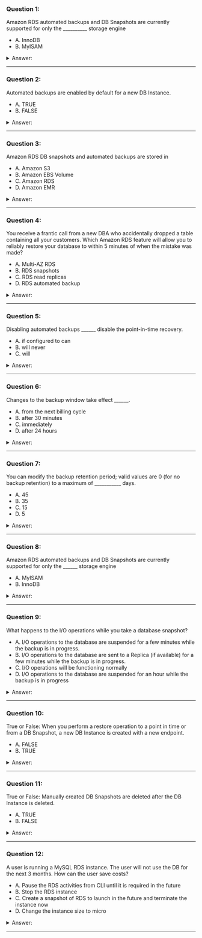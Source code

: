 ### Question 1:

Amazon RDS automated backups and DB Snapshots are currently supported for only the __________ storage engine

- A. InnoDB
- B. MyISAM

<details><summary>Answer:</summary><p>
[A]

Categories:
[RDS]

Explanation:

Question 1@http://jayendrapatil.com/aws-rds-db-snapshot-backup-restore/

</p></details><hr>

### Question 2:

Automated backups are enabled by default for a new DB Instance.

- A. TRUE
- B. FALSE

<details><summary>Answer:</summary><p>
[A]

Categories:
[]

Explanation:

Question 2@http://jayendrapatil.com/aws-rds-db-snapshot-backup-restore/

</p></details><hr>

### Question 3:

Amazon RDS DB snapshots and automated backups are stored in

- A. Amazon S3
- B. Amazon EBS Volume
- C. Amazon RDS
- D. Amazon EMR

<details><summary>Answer:</summary><p>
[A]

Categories:
[S3, RDS, EBS, EMR]

Explanation:

Question 3@http://jayendrapatil.com/aws-rds-db-snapshot-backup-restore/

</p></details><hr>

### Question 4:

You receive a frantic call from a new DBA who accidentally dropped a table containing all your customers. Which Amazon RDS feature will allow you to reliably restore your database to within 5 minutes of when the mistake was made?

- A. Multi-AZ RDS
- B. RDS snapshots
- C. RDS read replicas
- D. RDS automated backup

<details><summary>Answer:</summary><p>
[D]

Categories:
[RDS]

Explanation:

Question 4@http://jayendrapatil.com/aws-rds-db-snapshot-backup-restore/

</p></details><hr>

### Question 5:

Disabling automated backups ______ disable the point-in-time recovery.

- A. if configured to can
- B. will never
- C. will

<details><summary>Answer:</summary><p>
[C]

Categories:
[]

Explanation:

Question 5@http://jayendrapatil.com/aws-rds-db-snapshot-backup-restore/

</p></details><hr>

### Question 6:

Changes to the backup window take effect ______.

- A. from the next billing cycle
- B. after 30 minutes
- C. immediately
- D. after 24 hours

<details><summary>Answer:</summary><p>
[C]

Categories:
[]

Explanation:

Question 6@http://jayendrapatil.com/aws-rds-db-snapshot-backup-restore/

</p></details><hr>

### Question 7:

You can modify the backup retention period; valid values are 0 (for no backup retention) to a maximum of ___________ days.

- A. 45
- B. 35
- C. 15
- D. 5

<details><summary>Answer:</summary><p>
[B]

Categories:
[]

Explanation:

Question 7@http://jayendrapatil.com/aws-rds-db-snapshot-backup-restore/

</p></details><hr>

### Question 8:

Amazon RDS automated backups and DB Snapshots are currently supported for only the ______ storage engine

- A. MyISAM
- B. InnoDB 

<details><summary>Answer:</summary><p>
[B]

Categories:
[RDS]

Explanation:

Question 8@http://jayendrapatil.com/aws-rds-db-snapshot-backup-restore/

</p></details><hr>

### Question 9:

What happens to the I/O operations while you take a database snapshot?

- A. I/O operations to the database are suspended for a few minutes while the backup is in progress.
- B. I/O operations to the database are sent to a Replica (if available) for a few minutes while the backup is in progress.
- C. I/O operations will be functioning normally
- D. I/O operations to the database are suspended for an hour while the backup is in progress

<details><summary>Answer:</summary><p>
[A]

Categories:
[]

Explanation:

Question 9@http://jayendrapatil.com/aws-rds-db-snapshot-backup-restore/

</p></details><hr>

### Question 10:

True or False: When you perform a restore operation to a point in time or from a DB Snapshot, a new DB Instance is created with a new endpoint.

- A. FALSE
- B. TRUE 

<details><summary>Answer:</summary><p>
[B]

Categories:
[]

Explanation:

Question 10@http://jayendrapatil.com/aws-rds-db-snapshot-backup-restore/

</p></details><hr>

### Question 11:

True or False: Manually created DB Snapshots are deleted after the DB Instance is deleted.

- A. TRUE
- B. FALSE

<details><summary>Answer:</summary><p>
[B]

Categories:
[]

Explanation:

Question 11@http://jayendrapatil.com/aws-rds-db-snapshot-backup-restore/

</p></details><hr>

### Question 12:

A user is running a MySQL RDS instance. The user will not use the DB for the next 3 months. How can the user save costs?

- A. Pause the RDS activities from CLI until it is required in the future
- B. Stop the RDS instance
- C. Create a snapshot of RDS to launch in the future and terminate the instance now
- D. Change the instance size to micro

<details><summary>Answer:</summary><p>
[C]

Categories:
[RDS]

Explanation:

Question 12@http://jayendrapatil.com/aws-rds-db-snapshot-backup-restore/

</p></details><hr>

